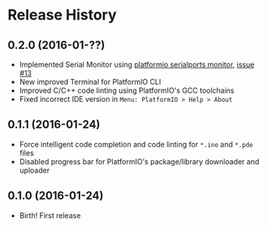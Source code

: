 # Release History

## 0.2.0 (2016-01-??)

* Implemented Serial Monitor using [platformio serialports monitor](http://docs.platformio.org/en/latest/userguide/cmd_serialports.html#platformio-serialports-monitor), [issue #13](https://github.com/platformio/platformio-atom-ide/issues/13)
* New improved Terminal for PlatformIO CLI
* Improved C/C++ code linting using PlatformIO's GCC toolchains
* Fixed incorrect IDE version in `Menu: PlatformIO > Help > About`

## 0.1.1 (2016-01-24)

* Force intelligent code completion and code linting for `*.ino` and `*.pde` files
* Disabled progress bar for PlatformIO's package/library downloader and uploader

## 0.1.0 (2016-01-24)

* Birth! First release

